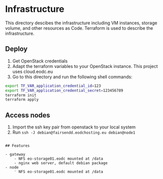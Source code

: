 # Infrastructure

This directory descibes the infrastructure including VM instances, storage volume, and other resources as Code.
Terraform is used to describe the infrastructure.

## Deploy

1. Get OpenStack credentials
2. Adapt the terraform variables to your OpenStack instance. This project uses cloud.eodc.eu
3. Go to this directory and run the following shell commands:

```sh
export TF_VAR_application_credential_id=123
export TF_VAR_application_credential_secret=123456789
terraform init
terraform apply
```

## Access nodes

1. Import the ssh key pair from openstack to your local system
2. Run `ssh -J debian@fairsendd.eodchosting.eu debian@node1`
```

## Features

- gateway
    - NFS eo-storage01.eodc mounted at /data
    - nginx web server, default debian package
- node
    ⁻ NFS eo-storage01.eodc mounted at /data